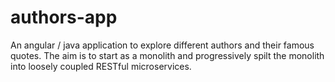 # authors-app
An angular / java application to explore different authors and their famous quotes. The aim is to start as a monolith and progressively spilt the monolith into loosely coupled RESTful microservices. 

